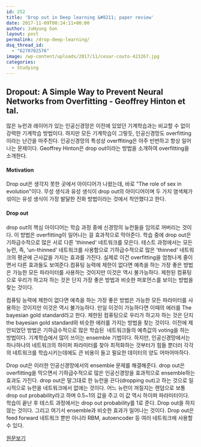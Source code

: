 ```yaml
---
id: 252
title: 'Drop out in Deep learning &#8211; paper review'
date: 2017-11-09T00:24:11+00:00
author: JuHyung Son
layout: post
permalink: /drop-deep-learning/
dsq_thread_id:
  - "6270702576"
image: /wp-content/uploads/2017/11/cesar-couto-423267.jpg
categories:
  - Studying
---
```

<h2>Dropout: A Simple Way to Prevent Neural Networks from Overfitting - Geoffrey Hinton et tal.</h2>
많은 뉴런과 레이어가 있는 인공신경망은 이전에 있었던 기계학습과는 비교할 수 없이 강력한 기계학습 방법이다. 하지만 모든 기계학습이 그렇듯, 인공신경망도 overfitting이라는 난간을 마주친다. 인공신경망의 특성상 overffiting은 아주 빈번하고 항상 일어나는 문제이다. Geoffrey Hinton은 drop out이라는 방법을 소개하여 overfitting을 소개한다.
<h4>Motivation</h4>
Drop out은 생각지 못한 곳에서 아이디어가 나왔는데, 바로 "The role of sex in evolution"이다. 무성 생식과 유성 생식이 drop out의 아이디어이며 두 가지 염색체가 섞이는 유성 생식이 가장 발달한 진화 방법이라는 것에서 착안했다고 한다.
<h4>Drop out</h4>
drop out의 핵심 아이디어는 학습 과정 중에 신경망의 뉴런들을 임의로 꺼버리는 것이다. 이 방법은 overfitting이 일어나는 걸 효과적으로 막아준다. 학습 중에 drop out은 기하급수적으로 많은 서로 다른 'thinned' 네트워크를 모은다. 테스트 과정에서는 모든 뉴런, 즉, 'un-thinned' 네트워크를 사용함으로 기하급수적으로 많은 'thinned' 네트워크의 평균에 근사값을 가지는 효과를 가진다. 실제로 이건 overfitting을 엄청나게 줄이면서 다른 효과들도 보여준다.컴퓨팅 능력에 제한이 없다면 예측을 하는 가장 좋은 방법은 가능한 모든 파라미터를 사용하는 것이지만 이것은 역시 불가능하다. 제한된 컴퓨팅으로 우리가 하고자 하는 것은 단지 가장 좋은 방법과 비슷한 퍼포먼스를 보이는 방법을 찾는 것이다.

컴퓨팅 능력에 제한이 없다면 예측을 하는 가장 좋은 방법은 가능한 모든 파라미터를 사용하는 것이지만 이것은 역시 불가능하다. 만일 이것이 가능하다면 이때의 에러를 The bayesian gold standard라고 한다. 제한된 컴퓨팅으로 우리가 하고자 하는 것은 단지 the bayesian gold standard와 비슷한 에러를 가지는 방법을 찾는 것이다. 이전에 제안되었던 방법은 기하급수적으로 많은 학습된  네트워크들의 예측값의 voting을 하는 방법이다. 기계학습에서 많이 쓰이는 ensemble 기법이다. 하지만, 인공신경망에서는 하나하나의 네트워크의 하이퍼 파라미터를 찾아 최적화하는 것부터가 힘들 뿐더러 각각의 네트워크를 학습시키는데에도 큰 비용이 들고 필요한 데이터의 양도 어마어마하다.

Drop out은 이러한 인공신경망에서의 ensemble 문제를 해결해준다. drop out은 overfitting을 막으면서 기하급수적으로 많은 인공신경망을 효과적으로 ensemble하는 효과도 가진다. drop out은 말그대로 한 뉴런을 끈다(dropping out)고 하는 것으로 일시적으로 뉴런을 네트워크에서 없애는 것이다. 어느 뉴런이 꺼질지는 랜덤으로 보통 drop out probability라고 하며 0.5~1의 값을 주고 이 값 역시 하이퍼 파라미터이다. 학습이 끝난 후 테스트 과정에서는 drop out probability를 1로 준다. Drop out을 하지 않는 것이다. 그리고 여기서 ensemble과 비슷한 효과가 일어나는 것이다. Drop out은 feed forward 네트워크 뿐만 아니라 RBM, autoencoder 등 여러 네트워크에 사용할 수 있다.

<a href="http://jmlr.org/papers/v15/srivastava14a.html">원문보기</a>

&nbsp;
